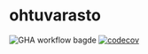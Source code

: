 # ohtuvarasto

![GHA workflow bagde](https://github.com/jooniku/ohtuvarasto/workflows/CI/badge.svg)
[![codecov](https://codecov.io/gh/jooniku/ohtuvarasto/graph/badge.svg?token=Y4CAILI5XX)](https://codecov.io/gh/jooniku/ohtuvarasto)
